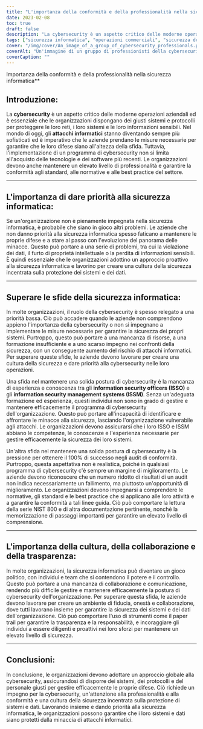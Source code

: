 ```yaml
---
title: "L'importanza della conformità e della professionalità nella sicurezza informatica"
date: 2023-02-08
toc: true
draft: false
description: "La cybersecurity è un aspetto critico delle moderne operazioni aziendali e richiede un approccio completo che coinvolga i giusti sistemi, protocolli e personale per gestire efficacemente le difese contro i cyberattacchi."
tags: ["sicurezza informatica", "operazioni commerciali", "sicurezza della rete", "informazioni sensibili", "attacchi informatici", "tecnologia", "software", "professionalism", "compliance", "standard di settore", "regolamenti", "migliori pratiche", "priorità", "cultura della sicurezza", "violazioni dei dati", "proprietà intellettuale", "approccio proattivo", "priorità bassa", "mancanza di risorse", "formazione", "impegno per la sicurezza", "responsabili della sicurezza delle informazioni (ISSO)", "sistemi di gestione della sicurezza delle informazioni (ISSM)", "formazione ed esperienza", "minacce alla sicurezza", "100% di successi negli audit di conformità", "regolamenti", "standard", "migliori pratiche", "Serie NIST 800", "gioco politico", "fiducia", "onestà", "collaborazione", "papertrail", "trasparenza", "responsabilità"]
cover: "/img/cover/An_image_of_a_group_of_cybersecurity_professionals.png"
coverAlt: "Un'immagine di un gruppo di professionisti della cybersecurity in una sala riunioni, che lavorano insieme per garantire la sicurezza dei sistemi e dei dati della loro organizzazione."
coverCaption: ""
---
```

 Importanza della conformità e della professionalità nella sicurezza informatica**

## Introduzione:

La **cybersecurity** è un aspetto critico delle moderne operazioni aziendali ed è essenziale che le organizzazioni dispongano dei giusti sistemi e protocolli per proteggere le loro reti, i loro sistemi e le loro informazioni sensibili. Nel mondo di oggi, gli **attacchi informatici** stanno diventando sempre più sofisticati ed è imperativo che le aziende prendano le misure necessarie per garantire che le loro difese siano all'altezza della sfida. Tuttavia, l'implementazione di un programma di cybersecurity non si limita all'acquisto delle tecnologie e dei software più recenti. Le organizzazioni devono anche mantenere un elevato livello di professionalità e garantire la conformità agli standard, alle normative e alle best practice del settore.

______

## L'importanza di dare priorità alla sicurezza informatica:

Se un'organizzazione non è pienamente impegnata nella sicurezza informatica, è probabile che siano in gioco altri problemi. Le aziende che non danno priorità alla sicurezza informatica spesso faticano a mantenere le proprie difese e a stare al passo con l'evoluzione del panorama delle minacce. Questo può portare a una serie di problemi, tra cui la violazione dei dati, il furto di proprietà intellettuale o la perdita di informazioni sensibili. È quindi essenziale che le organizzazioni adottino un approccio proattivo alla sicurezza informatica e lavorino per creare una cultura della sicurezza incentrata sulla protezione dei sistemi e dei dati.

______

## Superare le sfide della sicurezza informatica:

In molte organizzazioni, il ruolo della cybersecurity è spesso relegato a una priorità bassa. Ciò può accadere quando le aziende non comprendono appieno l'importanza della cybersecurity o non si impegnano a implementare le misure necessarie per garantire la sicurezza dei propri sistemi. Purtroppo, questo può portare a una mancanza di risorse, a una formazione insufficiente e a uno scarso impegno nei confronti della sicurezza, con un conseguente aumento del rischio di attacchi informatici. Per superare queste sfide, le aziende devono lavorare per creare una cultura della sicurezza e dare priorità alla cybersecurity nelle loro operazioni.

Una sfida nel mantenere una solida postura di cybersecurity è la mancanza di esperienza e conoscenza tra gli **information security officers (ISSO)** e gli **information security management systems (ISSM)**. Senza un'adeguata formazione ed esperienza, questi individui non sono in grado di gestire e mantenere efficacemente il programma di cybersecurity dell'organizzazione. Questo può portare all'incapacità di identificare e affrontare le minacce alla sicurezza, lasciando l'organizzazione vulnerabile agli attacchi. Le organizzazioni devono assicurarsi che i loro ISSO e ISSM abbiano le competenze, le conoscenze e l'esperienza necessarie per gestire efficacemente la sicurezza dei loro sistemi.

Un'altra sfida nel mantenere una solida postura di cybersecurity è la pressione per ottenere il 100% di successo negli audit di conformità. Purtroppo, questa aspettativa non è realistica, poiché in qualsiasi programma di cybersecurity c'è sempre un margine di miglioramento. Le aziende devono riconoscere che un numero ridotto di risultati di un audit non indica necessariamente un fallimento, ma piuttosto un'opportunità di miglioramento. Le organizzazioni devono impegnarsi a comprendere le normative, gli standard e le best practice che si applicano alle loro attività e a garantire la conformità a tali linee guida. Ciò può comportare la lettura della serie NIST 800 e di altra documentazione pertinente, nonché la memorizzazione di passaggi importanti per garantire un elevato livello di comprensione.

______

## L'importanza della cultura, della collaborazione e della trasparenza:

In molte organizzazioni, la sicurezza informatica può diventare un gioco politico, con individui e team che si contendono il potere e il controllo. Questo può portare a una mancanza di collaborazione e comunicazione, rendendo più difficile gestire e mantenere efficacemente la postura di cybersecurity dell'organizzazione. Per superare questa sfida, le aziende devono lavorare per creare un ambiente di fiducia, onestà e collaborazione, dove tutti lavorano insieme per garantire la sicurezza dei sistemi e dei dati dell'organizzazione. Ciò può comportare l'uso di strumenti come il paper trail per garantire la trasparenza e la responsabilità, e incoraggiare gli individui a essere diligenti e proattivi nei loro sforzi per mantenere un elevato livello di sicurezza.

______

## Conclusioni:

In conclusione, le organizzazioni devono adottare un approccio globale alla cybersecurity, assicurandosi di disporre dei sistemi, dei protocolli e del personale giusti per gestire efficacemente le proprie difese. Ciò richiede un impegno per la cybersecurity, un'attenzione alla professionalità e alla conformità e una cultura della sicurezza incentrata sulla protezione di sistemi e dati. Lavorando insieme e dando priorità alla sicurezza informatica, le organizzazioni possono garantire che i loro sistemi e dati siano protetti dalla minaccia di attacchi informatici.